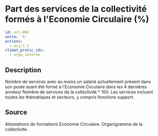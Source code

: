 # Part des services de la collectivité formés à l'Economie Circulaire (%)
```yaml
id: eci-002
unite: '%'
actions:
  - eci/1.2
climat_pratic_ids:
  - orga_interne
```
## Description
Nombre de services avec au moins un salarié actuellement présent dans son poste ayant été formé à l'Economie Circulaire dans les 4 dernières années/ Nombre de services de la collectivité * 100. Les services incluent toutes les thématiques et secteurs, y compris fonctions support.

## Source
Attestations de formations Economie Circulaire. Organigramme de la collectivité.

